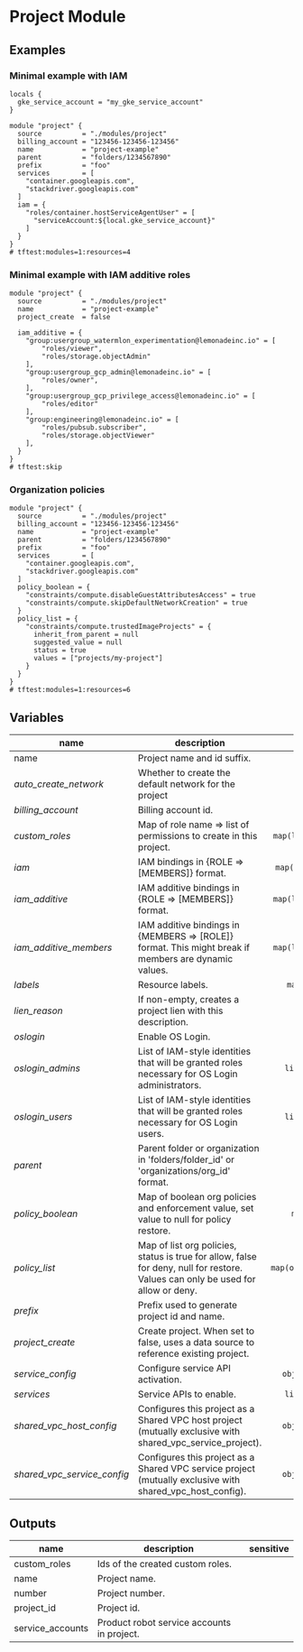 # Project Module

## Examples

### Minimal example with IAM

```hcl
locals {
  gke_service_account = "my_gke_service_account"
}

module "project" {
  source          = "./modules/project"
  billing_account = "123456-123456-123456"
  name            = "project-example"
  parent          = "folders/1234567890"
  prefix          = "foo"
  services        = [
    "container.googleapis.com",
    "stackdriver.googleapis.com"
  ]
  iam = {
    "roles/container.hostServiceAgentUser" = [
      "serviceAccount:${local.gke_service_account}"
    ]
  }
}
# tftest:modules=1:resources=4
```

### Minimal example with IAM additive roles

```hcl
module "project" {
  source          = "./modules/project"
  name            = "project-example"
  project_create  = false

  iam_additive = {
    "group:usergroup_watermlon_experimentation@lemonadeinc.io" = [
	    "roles/viewer",
	    "roles/storage.objectAdmin"
    ],
    "group:usergroup_gcp_admin@lemonadeinc.io" = [
	    "roles/owner",
    ],
    "group:usergroup_gcp_privilege_access@lemonadeinc.io" = [
	    "roles/editor"
    ],
    "group:engineering@lemonadeinc.io" = [
	    "roles/pubsub.subscriber",
	    "roles/storage.objectViewer"
    ],
  }
}
# tftest:skip
```

### Organization policies

```hcl
module "project" {
  source          = "./modules/project"
  billing_account = "123456-123456-123456"
  name            = "project-example"
  parent          = "folders/1234567890"
  prefix          = "foo"
  services        = [
    "container.googleapis.com",
    "stackdriver.googleapis.com"
  ]
  policy_boolean = {
    "constraints/compute.disableGuestAttributesAccess" = true
    "constraints/compute.skipDefaultNetworkCreation" = true
  }
  policy_list = {
    "constraints/compute.trustedImageProjects" = {
      inherit_from_parent = null
      suggested_value = null
      status = true
      values = ["projects/my-project"]
    }
  }
}
# tftest:modules=1:resources=6
```

<!-- BEGIN TFDOC -->
## Variables

| name | description | type | required | default |
|---|---|:---: |:---:|:---:|
| name | Project name and id suffix. | <code title="">string</code> | ✓ |  |
| *auto_create_network* | Whether to create the default network for the project | <code title="">bool</code> |  | <code title="">false</code> |
| *billing_account* | Billing account id. | <code title="">string</code> |  | <code title="">null</code> |
| *custom_roles* | Map of role name => list of permissions to create in this project. | <code title="map&#40;list&#40;string&#41;&#41;">map(list(string))</code> |  | <code title="">{}</code> |
| *iam* | IAM bindings in {ROLE => [MEMBERS]} format. | <code title="map&#40;set&#40;string&#41;&#41;">map(set(string))</code> |  | <code title="">{}</code> |
| *iam_additive* | IAM additive bindings in {ROLE => [MEMBERS]} format. | <code title="map&#40;list&#40;string&#41;&#41;">map(list(string))</code> |  | <code title="">{}</code> |
| *iam_additive_members* | IAM additive bindings in {MEMBERS => [ROLE]} format. This might break if members are dynamic values. | <code title="map&#40;list&#40;string&#41;&#41;">map(list(string))</code> |  | <code title="">{}</code> |
| *labels* | Resource labels. | <code title="map&#40;string&#41;">map(string)</code> |  | <code title="">{}</code> |
| *lien_reason* | If non-empty, creates a project lien with this description. | <code title="">string</code> |  | <code title=""></code> |
| *oslogin* | Enable OS Login. | <code title="">bool</code> |  | <code title="">false</code> |
| *oslogin_admins* | List of IAM-style identities that will be granted roles necessary for OS Login administrators. | <code title="list&#40;string&#41;">list(string)</code> |  | <code title="">[]</code> |
| *oslogin_users* | List of IAM-style identities that will be granted roles necessary for OS Login users. | <code title="list&#40;string&#41;">list(string)</code> |  | <code title="">[]</code> |
| *parent* | Parent folder or organization in 'folders/folder_id' or 'organizations/org_id' format. | <code title="">string</code> |  | <code title="null&#10;validation &#123;&#10;condition     &#61; var.parent &#61;&#61; null &#124;&#124; can&#40;regex&#40;&#34;&#40;organizations&#124;folders&#41;&#47;&#91;0-9&#93;&#43;&#34;, var.parent&#41;&#41;&#10;error_message &#61; &#34;Parent must be of the form folders&#47;folder_id or organizations&#47;organization_id.&#34;&#10;&#125;">...</code> |
| *policy_boolean* | Map of boolean org policies and enforcement value, set value to null for policy restore. | <code title="map&#40;bool&#41;">map(bool)</code> |  | <code title="">{}</code> |
| *policy_list* | Map of list org policies, status is true for allow, false for deny, null for restore. Values can only be used for allow or deny. | <code title="map&#40;object&#40;&#123;&#10;inherit_from_parent &#61; bool&#10;suggested_value     &#61; string&#10;status              &#61; bool&#10;values              &#61; list&#40;string&#41;&#10;&#125;&#41;&#41;">map(object({...}))</code> |  | <code title="">{}</code> |
| *prefix* | Prefix used to generate project id and name. | <code title="">string</code> |  | <code title="">null</code> |
| *project_create* | Create project. When set to false, uses a data source to reference existing project. | <code title="">bool</code> |  | <code title="">true</code> |
| *service_config* | Configure service API activation. | <code title="object&#40;&#123;&#10;disable_on_destroy         &#61; bool&#10;disable_dependent_services &#61; bool&#10;&#125;&#41;">object({...})</code> |  | <code title="&#123;&#10;disable_on_destroy         &#61; true&#10;disable_dependent_services &#61; true&#10;&#125;">...</code> |
| *services* | Service APIs to enable. | <code title="list&#40;string&#41;">list(string)</code> |  | <code title="">[]</code> |
| *shared_vpc_host_config* | Configures this project as a Shared VPC host project (mutually exclusive with shared_vpc_service_project). | <code title="object&#40;&#123;&#10;enabled          &#61; bool&#10;service_projects &#61; list&#40;string&#41;&#10;&#125;&#41;">object({...})</code> |  | <code title="&#123;&#10;enabled          &#61; false&#10;service_projects &#61; &#91;&#93;&#10;&#125;">...</code> |
| *shared_vpc_service_config* | Configures this project as a Shared VPC service project (mutually exclusive with shared_vpc_host_config). | <code title="object&#40;&#123;&#10;attach       &#61; bool&#10;host_project &#61; string&#10;&#125;&#41;">object({...})</code> |  | <code title="&#123;&#10;attach       &#61; false&#10;host_project &#61; &#34;&#34;&#10;&#125;">...</code> |

## Outputs

| name | description | sensitive |
|---|---|:---:|
| custom_roles | Ids of the created custom roles. |  |
| name | Project name. |  |
| number | Project number. |  |
| project_id | Project id. |  |
| service_accounts | Product robot service accounts in project. |  |
<!-- END TFDOC -->

